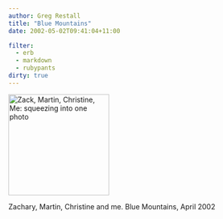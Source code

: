 ```yaml
---
author: Greg Restall
title: "Blue Mountains"
date: 2002-05-02T09:41:04+11:00

filter:
  - erb
  - markdown
  - rubypants
dirty: true
---
```


<img src="https://consequently.org/images/fourinonephoto.jpg" width="200" height="200" alt="Zack, Martin, Christine, Me: squeezing into one photo" />
<p class="stamp">Zachary, Martin, Christine and me.  Blue Mountains, April 2002</p>


